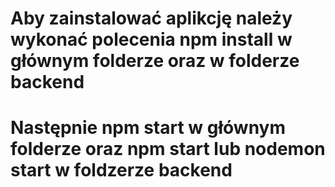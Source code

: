 # Aby zainstalować aplikcję należy wykonać polecenia npm install w głównym folderze oraz w folderze backend

# Następnie npm start w głównym folderze oraz npm start lub nodemon start w foldzerze backend
